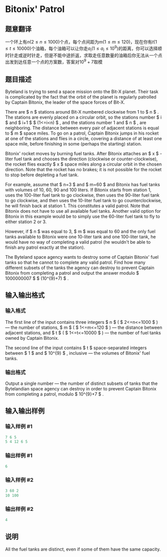# Bitonix&#039; Patrol

## 题意翻译

一个环上有$n(2\le n\le 1000)$个点，每个点间距为$m(1\le m\le 120)$，现在你有$t(1\le t\le 10000)$个油箱，每个油箱可以让你走$a_i(1\le a_i\le 10^9)$的距离，你可以选择顺时针走或逆时针走，但是不能中途折返，求取走任意数量的油箱后你无法从一个点出发到达任意一个点的方案数，答案对$10^9+7$取模

## 题目描述

Byteland is trying to send a space mission onto the Bit-X planet. Their task is complicated by the fact that the orbit of the planet is regularly patrolled by Captain Bitonix, the leader of the space forces of Bit-X.

There are $ n $ stations around Bit-X numbered clockwise from 1 to $ n $ . The stations are evenly placed on a circular orbit, so the stations number $ i $ and $ i+1 $ $ (1<=i&lt;n) $ , and the stations number 1 and $ n $ , are neighboring. The distance between every pair of adjacent stations is equal to $ m $ space miles. To go on a patrol, Captain Bitonix jumps in his rocket at one of the stations and flies in a circle, covering a distance of at least one space mile, before finishing in some (perhaps the starting) station.

Bitonix' rocket moves by burning fuel tanks. After Bitonix attaches an $ x $ -liter fuel tank and chooses the direction (clockwise or counter-clockwise), the rocket flies exactly $ x $ space miles along a circular orbit in the chosen direction. Note that the rocket has no brakes; it is not possible for the rocket to stop before depleting a fuel tank.

For example, assume that $ n=3 $ and $ m=60 $ and Bitonix has fuel tanks with volumes of 10, 60, 90 and 100 liters. If Bitonix starts from station 1, uses the 100-liter fuel tank to go clockwise, then uses the 90-liter fuel tank to go clockwise, and then uses the 10-liter fuel tank to go counterclockwise, he will finish back at station 1. This constitutes a valid patrol. Note that Bitonix does not have to use all available fuel tanks. Another valid option for Bitonix in this example would be to simply use the 60-liter fuel tank to fly to either station 2 or 3.

However, if $ n $ was equal to 3, $ m $ was equal to 60 and the only fuel tanks available to Bitonix were one 10-liter tank and one 100-liter tank, he would have no way of completing a valid patrol (he wouldn't be able to finish any patrol exactly at the station).

The Byteland space agency wants to destroy some of Captain Bitonix' fuel tanks so that he cannot to complete any valid patrol. Find how many different subsets of the tanks the agency can destroy to prevent Captain Bitonix from completing a patrol and output the answer modulo $ 1000000007 $ $ (10^{9}+7) $ .

## 输入输出格式

### 输入格式

The first line of the input contains three integers $ n $ ( $ 2<=n<=1000 $ ) — the number of stations, $ m $ ( $ 1<=m<=120 $ ) — the distance between adjacent stations, and $ t $ ( $ 1<=t<=10000 $ ) — the number of fuel tanks owned by Captain Bitonix.

The second line of the input contains $ t $ space-separated integers between $ 1 $ and $ 10^{9} $ , inclusive — the volumes of Bitonix' fuel tanks.

### 输出格式

Output a single number — the number of distinct subsets of tanks that the Bytelandian space agency can destroy in order to prevent Captain Bitonix from completing a patrol, modulo $ 10^{9}+7 $ .

## 输入输出样例

### 输入样例 #1

```cpp
7 6 5
5 4 12 6 5

```
### 输出样例 #1

```cpp
6

```
### 输入样例 #2

```cpp
3 60 2
10 100

```
### 输出样例 #2

```cpp
4

```
## 说明

All the fuel tanks are distinct, even if some of them have the same capacity.


